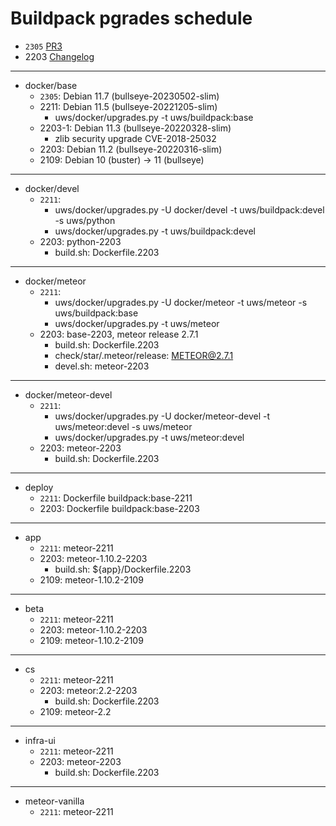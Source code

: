 # Buildpack pgrades schedule

* `2305` [PR3](https://github.com/TalkingPts/Buildpack/pull/3)
* 2203 [Changelog](../compare/81af1d8b7c139a0...b6f62a5f2aa686b)

---

* docker/base
    * `2305`: Debian 11.7 (bullseye-20230502-slim)
    * 2211: Debian 11.5 (bullseye-20221205-slim)
        * uws/docker/upgrades.py -t uws/buildpack:base
    * 2203-1: Debian 11.3 (bullseye-20220328-slim)
        * zlib security upgrade CVE-2018-25032
    * 2203: Debian 11.2 (bullseye-20220316-slim)
    * 2109: Debian 10 (buster) -> 11 (bullseye)

---

* docker/devel
    * `2211`:
        * uws/docker/upgrades.py -U docker/devel -t uws/buildpack:devel -s uws/python
        * uws/docker/upgrades.py -t uws/buildpack:devel
    * 2203: python-2203
        * build.sh: Dockerfile.2203

---

* docker/meteor
    * `2211`:
        * uws/docker/upgrades.py -U docker/meteor -t uws/meteor -s uws/buildpack:base
        * uws/docker/upgrades.py -t uws/meteor
    * 2203: base-2203, meteor release 2.7.1
        * build.sh: Dockerfile.2203
        * check/star/.meteor/release: METEOR@2.7.1
        * devel.sh: meteor-2203

---

* docker/meteor-devel
    * `2211`:
        * uws/docker/upgrades.py -U docker/meteor-devel -t uws/meteor:devel -s uws/meteor
        * uws/docker/upgrades.py -t uws/meteor:devel
    * 2203: meteor-2203
        * build.sh: Dockerfile.2203

---

* deploy
    * `2211`: Dockerfile buildpack:base-2211
    * 2203: Dockerfile buildpack:base-2203

---

* app
    * `2211`: meteor-2211
    * 2203: meteor-1.10.2-2203
        * build.sh: ${app}/Dockerfile.2203
    * 2109: meteor-1.10.2-2109

---

* beta
    * `2211`: meteor-2211
    * 2203: meteor-1.10.2-2203
    * 2109: meteor-1.10.2-2109

---

* cs
    * `2211`: meteor-2211
    * 2203: meteor:2.2-2203
        * build.sh: Dockerfile.2203
    * 2109: meteor-2.2

---

* infra-ui
    * `2211`: meteor-2211
    * 2203: meteor-2203
        * build.sh: Dockerfile.2203

---

* meteor-vanilla
    * `2211`: meteor-2211
